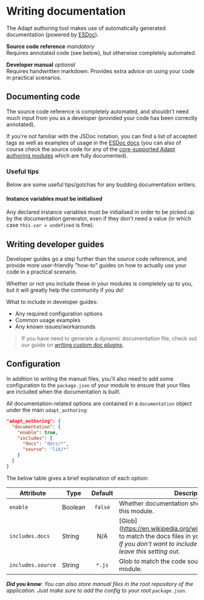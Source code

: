 # Writing documentation
The Adapt authoring tool makes use of automatically generated documentation (powered by [ESDoc](https://esdoc.org/)).

**Source code reference** *mandatory* <br>
Requires annotated code (see below), but otherwise completely automated.

**Developer manual** *optional*<br>
Requires handwritten markdown. Provides extra advice on using your code in practical scenarios.

## Documenting code
The source code reference is completely automated, and shouldn't need much input from you as a developer (provided your code has been correctly annotated).

If you're not familiar with the JSDoc notation, you can find a list of accepted tags as well as examples of usage in the [ESDoc docs](https://esdoc.org/manual/tags.html) (you can also of course check the source code for any of the [core-supported Adapt authoring modules](coreplugins.html) which are fully documented).

### Useful tips
Below are some useful tips/gotchas for any budding documentation writers.

#### Instance variables must be initialised
Any declared instance variables must be initialised in order to be picked up by the documentation generator, even if they don't need a value (in which case `this.var = undefined` is fine).

## Writing developer guides
Developer guides go a step further than the source code reference, and provide more user-friendly "how-to" guides on how to actually *use* your code in a practical scenario.

Whether or not you include these in your modules is completely up to you, but it will greatly help the community if you do!

What to include in developer guides:
- Any required configuration options
- Common usage examples
- Any known issues/workarounds

> If you have need to generate a dynamic documentation file, check out our guide on [writing custom doc plugins](custom-documentation-plugins).

## Configuration
In addition to writing the manual files, you'll also need to add some configuration to the `package.json` of your module to ensure that your files are included when the documentation is built.

All documentation-related options are contained in a `documentation` object under the main `adapt_authoring`:
```json
"adapt_authoring": {
  "documentation": {
    "enable": true,
    "includes": {
      "docs": "docs/*",
      "source": "lib/*"
    }
  }
}
```

The below table gives a brief explanation of each option:

| Attribute | Type | Default | Description |
| --------- | ---- | :-----: | ----------- |
| `enable` | Boolean | `false` | Whether documentation should be generated for this module. |
| `includes.docs` | String | N/A | [Glob](https://en.wikipedia.org/wiki/Glob_(programming) to match the docs files in your module. <br>_If you don't want to include any manual pages, leave this setting out._ |
| `includes.source` | String | `*.js` | Glob to match the code source files in your module. |


_**Did you know**: You can also store manual files in the root repository of the application. Just make sure to add the config to your root `package.json`._
